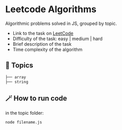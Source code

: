 # Leetcode Algorithms

Algorithmic problems solved in JS, grouped by topic.

- Link to the task on [LeetCode](https://leetcode.com/)
- Difficulty of the task: easy | medium | hard
- Brief description of the task
- Time complexity of the algorithm

## 📁 Topics

```bash
├── array
├── string
```

## 🪄 How to run code

in the topic folder:

```bash
node filename.js
```

